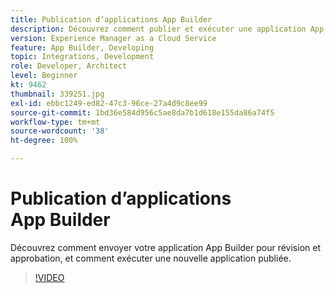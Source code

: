 ```yaml
---
title: Publication d’applications App Builder
description: Découvrez comment publier et exécuter une application App Builder.
version: Experience Manager as a Cloud Service
feature: App Builder, Developing
topic: Integrations, Development
role: Developer, Architect
level: Beginner
kt: 9462
thumbnail: 339251.jpg
exl-id: ebbc1249-ed82-47c3-96ce-27a4d9c8ee99
source-git-commit: 1bd36e584d956c5ae8da7b1d618e155da86a74f5
workflow-type: tm+mt
source-wordcount: '38'
ht-degree: 100%

---
```


# Publication d’applications App Builder

Découvrez comment envoyer votre application App Builder pour révision et approbation, et comment exécuter une nouvelle application publiée.

>[!VIDEO](https://video.tv.adobe.com/v/343284/?quality=12&learn=on&captions=fre_fr)
